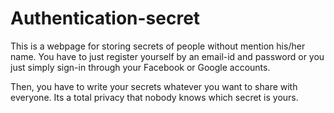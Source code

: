 # Authentication-secret

This is a webpage for storing secrets of people without mention his/her name. You have to just register yourself by an email-id and
password or you just simply sign-in through your Facebook or Google accounts.


Then, you have to write your secrets whatever you want 
to share with everyone. Its a total privacy that nobody knows 
which secret is yours.
